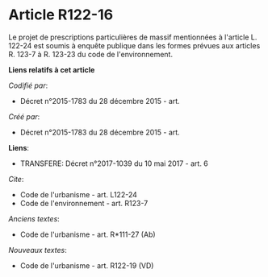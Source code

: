 # Article R122-16

Le projet de prescriptions particulières de massif mentionnées à l'article L. 122-24 est soumis à enquête publique dans les
formes prévues aux articles R. 123-7 à R. 123-23 du code de l'environnement.

**Liens relatifs à cet article**

_Codifié par_:

  - Décret n°2015-1783 du 28 décembre 2015 - art.

_Créé par_:

  - Décret n°2015-1783 du 28 décembre 2015 - art.

**Liens**:

  - TRANSFERE: Décret n°2017-1039 du 10 mai 2017 - art. 6

_Cite_:

  - Code de l'urbanisme - art. L122-24
  - Code de l'environnement - art. R123-7

_Anciens textes_:

  - Code de l'urbanisme - art. R*111-27 (Ab)

_Nouveaux textes_:

  - Code de l'urbanisme - art. R122-19 (VD)
